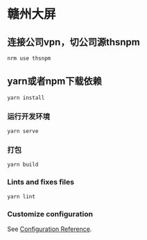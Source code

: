 <!--
 * @Author: yushuang
 * @Date: 2023-04-07 16:54:55
 * @LastEditors: yushuang
 * @LastEditTime: 2023-04-07 23:01:09
 * @Description: 
-->
# 赣州大屏

## 连接公司vpn，切公司源thsnpm

```
nrm use thsnpm
```

## yarn或者npm下载依赖

```
yarn install
```

### 运行开发环境

```
yarn serve
```

### 打包

```
yarn build
```

### Lints and fixes files

```
yarn lint
```

### Customize configuration

See [Configuration Reference](https://cli.vuejs.org/config/).
